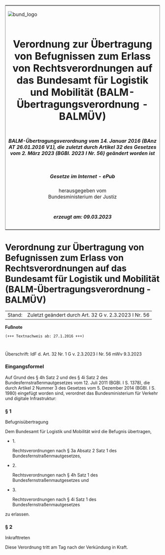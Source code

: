 <span id="DECKBLATT.html"></span>

<table border="0" frame="border" width="100%">

<tr valign="top">

<td align="left">

![bund\_logo](BfJ_2021_Web_de_de.gif)

</td>

<td align="right">

 

</td>

</tr>

<tr align="center" valign="middle">

<td colspan="2">

# Verordnung zur Übertragung von Befugnissen zum Erlass von Rechtsverordnungen auf das Bundesamt für Logistik und Mobilität (BALM-Übertragungsverordnung - BALMÜV)

</td>

</tr>

<tr align="center" valign="middle">

<td colspan="2">

##### BALM-Übertragungsverordnung vom 14. Januar 2016 (BAnz AT 26.01.2016 V1), die zuletzt durch Artikel 32 des Gesetzes vom 2. März 2023 (BGBl. 2023 I Nr. 56) geändert worden ist

</td>

</tr>

<tr align="center" valign="middle">

<td colspan="2">

  
  

##### Gesetze im Internet - ePub  
  
herausgegeben vom  
Bundesministerium der Justiz

</td>

</tr>

<tr align="center" valign="bottom">

<td colspan="2">

  
  

##### erzeugt am: 09.03.2023

</td>

</tr>

</table>

<span id="BJNR602600016.html"></span>

# Verordnung zur Übertragung von Befugnissen zum Erlass von Rechtsverordnungen auf das Bundesamt für Logistik und Mobilität (BALM-Übertragungsverordnung - BALMÜV)

<div>

<div class="jnhtml">

|        |                                                       |
| ------ | ----------------------------------------------------- |
| Stand: | Zuletzt geändert durch Art. 32 G v. 2.3.2023 I Nr. 56 |

</div>

</div>

<div>

  
**Fußnote**

<div class="jnhtml">

<div>

<div class="jurAbsatz">

  

``` 
(+++ Textnachweis ab: 27.1.2016 +++)

 
```

  
Überschrift: IdF d. Art. 32 Nr. 1 G v. 2.3.2023 I Nr. 56 mWv 9.3.2023

</div>

</div>

</div>

</div>

<span id="BJNR602600016BJNE000100000.html"></span>

### Eingangsformel  

<div>

<div class="jnhtml">

<div>

<div class="jurAbsatz">

Auf Grund des § 4h Satz 2 und des § 4i Satz 2 des
Bundesfernstraßenmautgesetzes vom 12. Juli 2011 (BGBl. I S. 1378), die
durch Artikel 2 Nummer 3 des Gesetzes vom 5. Dezember 2014 (BGBl. I S.
1980) eingefügt worden sind, verordnet das Bundesministerium für Verkehr
und digitale Infrastruktur:

</div>

</div>

</div>

</div>

<span id="BJNR602600016BJNE000202123.html"></span>

### § 1  
Befugnisübertragung

<div>

<div class="jnhtml">

<div>

<div class="jurAbsatz">

Dem Bundesamt für Logistik und Mobilität wird die Befugnis übertragen,

  - 1\.
    
    <div>
    
    Rechtsverordnungen nach § 3a Absatz 2 Satz 1 des
    Bundesfernstraßenmautgesetzes,
    
    </div>

  - 2\.
    
    <div>
    
    Rechtsverordnungen nach § 4h Satz 1 des
    Bundesfernstraßenmautgesetzes und
    
    </div>

  - 3\.
    
    <div>
    
    Rechtsverordnungen nach § 4i Satz 1 des
    Bundesfernstraßenmautgesetzes
    
    </div>

zu erlassen.

</div>

</div>

</div>

</div>

<span id="BJNR602600016BJNE000300000.html"></span>

### § 2  
Inkrafttreten

<div>

<div class="jnhtml">

<div>

<div class="jurAbsatz">

Diese Verordnung tritt am Tag nach der Verkündung in Kraft.

</div>

</div>

</div>

</div>
